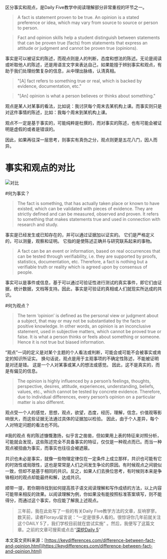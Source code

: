 
区分事实和观点，是Daily Five教学中阅读理解部分非常重视的环节之一。

> A fact is statement proven to be true. An opinion is a stated preference or idea, which may vary from source to source or person to person.

>Fact and opinion skills help a student distinguish between statements that can be proven true (facts) from statements that express an attitude or judgment and cannot be proven true (opinions).

事实是可以被证实的陈述，而观点则是人的判断，态度和想法的陈述。无论是阅读或听取他人的陈述，还是用语言文字来表达自己，如果能擅于辨别事实和观点，有助于我们处理纷繁复杂的信息，从中理出脉络，认清真相。

>"[A] fact refers to something true or real, which is backed by evidence, documentation, etc."

>"[An] opinion is what a person believes or thinks about something."

观点是某人对某事的看法，比如说：我讨厌每个周末去某机构上课。而事实则只是对这件事情的陈述，比如：我每个周末到某机构上课。

观点不一定是基于事实的，可能纯粹是杜撰的，而对事实的陈述，也有可能会被证明是虚假的或者是错误的。

因此，如果再往深一层思考，则事实有真伪之分，观点则更是五花八门，因人而异。

# 事实和观点的对比
![对比](https://upload-images.jianshu.io/upload_images/275449-4de270fd1c0e3ecc.png?imageMogr2/auto-orient/strip%7CimageView2/2/w/1240)

#何为事实？
>The fact is something, that has actually taken place or known to have existed, which can be validated with pieces of evidence. They are strictly defined and can be measured, observed and proven. It refers to something that makes statements true and used in connection with research and study.

事实是已经发生或已知存在的，并可以通过证据加以证实的。 它们是严格定义的，可以测量，观察和证明。 它指的是使陈述正确并与研究联系起来的事物。

>A fact can be an event or information, based on real occurrences that can be tested through verifiability, i.e. they are supported by proofs, statistics, documentation, etc. Therefore, a fact is nothing but a verifiable truth or reality which is agreed upon by consensus of people.

事实可以是事件或信息，基于可以通过可验证性进行测试的真实事件，即它们由证据，统计数据，文档等支持。因此，事实是可验证的真相或人们就现实所达成的共识。

#何为观点？
>The term ‘opinion’ is defined as the personal view or judgment about a subject, that may or may not be substantiated by the facts or positive knowledge. In other words, an opinion is an inconclusive statement, used in subjective matters, which cannot be proved true or false. It is what a person thinks or feels about something or someone. Hence it is not true but biased information.

“观点”一词的定义是对某个主题的个人看法或判断，可能会或可能不会被事实或肯定的知识所证实。 换句话说，观点是用于主观事项的不确定性陈述，不能被证明是对还是错。 这是一个人对某事或某人的想法或感觉。 因此，这不是真实的，而是有偏见的信息。

>The opinion is highly influenced by a person’s feelings, thoughts, perspective, desires, attitude, experiences, understanding, beliefs, values, etc., which cannot be tested by concrete evidence. Therefore, due to individual differences, every person’s opinion on a particular matter is also different.

观点受一个人的感觉，思想，观点，欲望，态度，经历，理解，信念，价值观等影响很大，而这些证据无法通过具体的证据加以检验。 因此，由于个人差异，每个人对特定问题的看法也不同。

#我的观点
有的陈述慷慨激扬，似乎言之凿凿，但如果用上表的特征来对照分析，可能就会发现，这些陈述完全不具备事实的特征，仅仅是一种观点而已。而当一种观点被扭曲为事实，而事实也往往会被遮蔽。

共识也未必是事实，就像一些物理定律仅在一定条件上成立那样，共识也可能有它的时效性或局限性，这也是常常是人们之间发生争论的原因。有时候观点之间貌似一致，但却不是基于相同的共识。反之，如果人们去换位思考，有时候则本来是争锋相对的观点却能最终和解，达成共识。

顺带一提，若你期待找到如何提高孩子语文阅读理解和写作成绩的方法，以上内容可能带来相反的效果。以阅读理解为例，你如果没有能按照标准答案填写，则不能得分，而通过这个事实，你应能了解我上述观点。

>三年前，我在此处写了一些的有关Daily Five教学方法的文章，反响寥寥。数天前，读者Florayu留言说：“一定是很多人看的。很惊讶你几年前就关注这个DAILY 5了，我们学校目前就在尝试实施” 。然后，我便写了这篇文章。之前的文章可搜索或点击“[深挖Daily 5](https://www.jianshu.com/search?q=%E6%B7%B1%E6%8C%96Daily%205&page=1&type=note)”

本文英文资料来源：[https://keydifferences.com/difference-between-fact-and-opinion.html](https://keydifferences.com/difference-between-fact-and-opinion.html)
